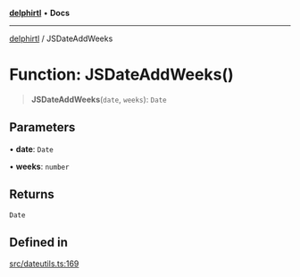 [**delphirtl**](../README.md) • **Docs**

***

[delphirtl](../globals.md) / JSDateAddWeeks

# Function: JSDateAddWeeks()

> **JSDateAddWeeks**(`date`, `weeks`): `Date`

## Parameters

• **date**: `Date`

• **weeks**: `number`

## Returns

`Date`

## Defined in

[src/dateutils.ts:169](https://github.com/chuacw/delphirtl/blob/bc4432dcf21a33f3ebefbf5c563e6faef4faa2a1/src/dateutils.ts#L169)
